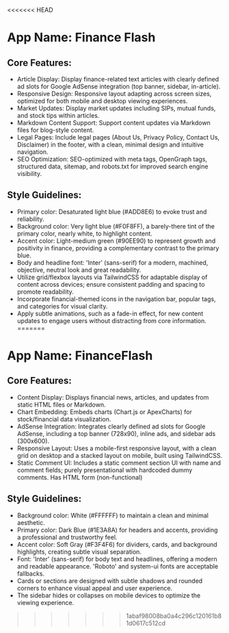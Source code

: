<<<<<<< HEAD
# **App Name**: Finance Flash

## Core Features:

- Article Display: Display finance-related text articles with clearly defined ad slots for Google AdSense integration (top banner, sidebar, in-article).
- Responsive Design: Responsive layout adapting across screen sizes, optimized for both mobile and desktop viewing experiences.
- Market Updates: Display market updates including SIPs, mutual funds, and stock tips within articles.
- Markdown Content Support: Support content updates via Markdown files for blog-style content.
- Legal Pages: Include legal pages (About Us, Privacy Policy, Contact Us, Disclaimer) in the footer, with a clean, minimal design and intuitive navigation.
- SEO Optimization: SEO-optimized with meta tags, OpenGraph tags, structured data, sitemap, and robots.txt for improved search engine visibility.

## Style Guidelines:

- Primary color: Desaturated light blue (#ADD8E6) to evoke trust and reliability.
- Background color: Very light blue (#F0F8FF), a barely-there tint of the primary color, nearly white, to highlight content.
- Accent color: Light-medium green (#90EE90) to represent growth and positivity in finance, providing a complementary contrast to the primary blue.
- Body and headline font: 'Inter' (sans-serif) for a modern, machined, objective, neutral look and great readability.
- Utilize grid/flexbox layouts via TailwindCSS for adaptable display of content across devices; ensure consistent padding and spacing to promote readability.
- Incorporate financial-themed icons in the navigation bar, popular tags, and categories for visual clarity.
- Apply subtle animations, such as a fade-in effect, for new content updates to engage users without distracting from core information.
=======
# **App Name**: FinanceFlash

## Core Features:

- Content Display: Displays financial news, articles, and updates from static HTML files or Markdown.
- Chart Embedding: Embeds charts (Chart.js or ApexCharts) for stock/financial data visualization.
- AdSense Integration: Integrates clearly defined ad slots for Google AdSense, including a top banner (728x90), inline ads, and sidebar ads (300x600).
- Responsive Layout: Uses a mobile-first responsive layout, with a clean grid on desktop and a stacked layout on mobile, built using TailwindCSS.
- Static Comment UI: Includes a static comment section UI with name and comment fields; purely presentational with hardcoded dummy comments. Has HTML form (non-functional)

## Style Guidelines:

- Background color: White (#FFFFFF) to maintain a clean and minimal aesthetic.
- Primary color: Dark Blue (#1E3A8A) for headers and accents, providing a professional and trustworthy feel.
- Accent color: Soft Gray (#F3F4F6) for dividers, cards, and background highlights, creating subtle visual separation.
- Font: 'Inter' (sans-serif) for body text and headlines, offering a modern and readable appearance. 'Roboto' and system-ui fonts are acceptable fallbacks.
- Cards or sections are designed with subtle shadows and rounded corners to enhance visual appeal and user experience.
- The sidebar hides or collapses on mobile devices to optimize the viewing experience.
>>>>>>> 1abaf98008ba0a4c296c120161b81d0617c512cd
